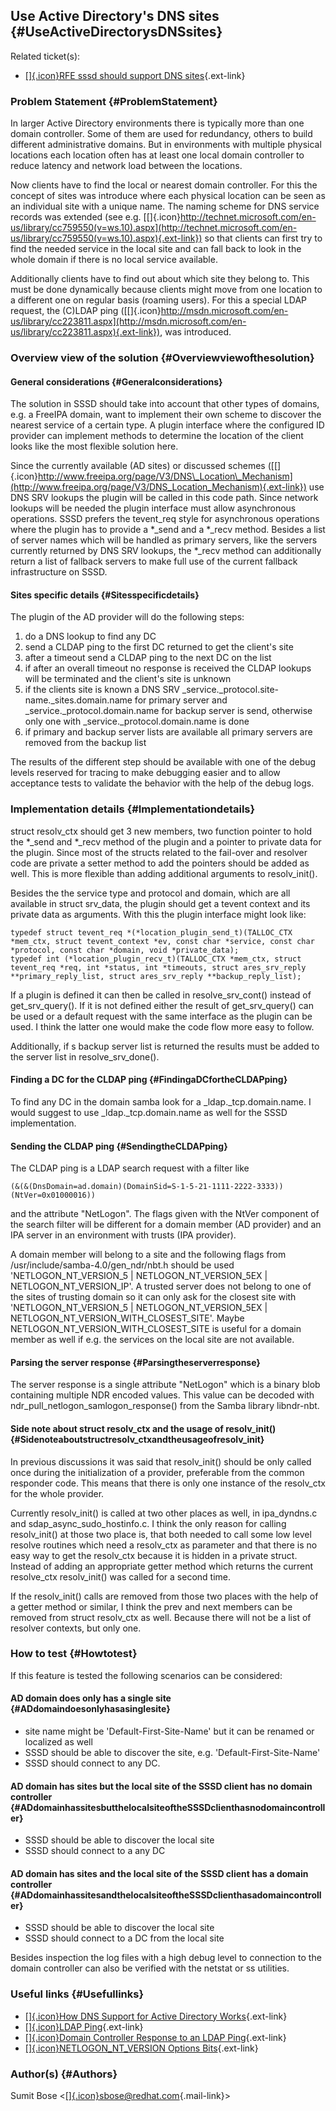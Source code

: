 Use Active Directory's DNS sites {#UseActiveDirectorysDNSsites}
--------------------------------

Related ticket(s):

-   [[​]{.icon}RFE sssd should support DNS
    sites](https://fedorahosted.org/sssd/ticket/1032){.ext-link}

### Problem Statement {#ProblemStatement}

In larger Active Directory environments there is typically more than one
domain controller. Some of them are used for redundancy, others to build
different administrative domains. But in environments with multiple
physical locations each location often has at least one local domain
controller to reduce latency and network load between the locations.

Now clients have to find the local or nearest domain controller. For
this the concept of sites was introduce where each physical location can
be seen as an individual site with a unique name. The naming scheme for
DNS service records was extended (see e.g.
[[​]{.icon}http://technet.microsoft.com/en-us/library/cc759550(v=ws.10).aspx](http://technet.microsoft.com/en-us/library/cc759550(v=ws.10).aspx){.ext-link})
so that clients can first try to find the needed service in the local
site and can fall back to look in the whole domain if there is no local
service available.

Additionally clients have to find out about which site they belong to.
This must be done dynamically because clients might move from one
location to a different one on regular basis (roaming users). For this a
special LDAP request, the (C)LDAP ping
([[​]{.icon}http://msdn.microsoft.com/en-us/library/cc223811.aspx](http://msdn.microsoft.com/en-us/library/cc223811.aspx){.ext-link}),
was introduced.

### Overview view of the solution {#Overviewviewofthesolution}

#### General considerations {#Generalconsiderations}

The solution in SSSD should take into account that other types of
domains, e.g. a FreeIPA domain, want to implement their own scheme to
discover the nearest service of a certain type. A plugin interface where
the configured ID provider can implement methods to determine the
location of the client looks like the most flexible solution here.

Since the currently available (AD sites) or discussed schemes
([[​]{.icon}http://www.freeipa.org/page/V3/DNS\_Location\_Mechanism](http://www.freeipa.org/page/V3/DNS_Location_Mechanism){.ext-link})
use DNS SRV lookups the plugin will be called in this code path. Since
network lookups will be needed the plugin interface must allow
asynchronous operations. SSSD prefers the tevent\_req style for
asynchronous operations where the plugin has to provide a \*\_send and a
\*\_recv method. Besides a list of server names which will be handled as
primary servers, like the servers currently returned by DNS SRV lookups,
the \*\_recv method can additionally return a list of fallback servers
to make full use of the current fallback infrastructure on SSSD.

#### Sites specific details {#Sitesspecificdetails}

The plugin of the AD provider will do the following steps:

1.  do a DNS lookup to find any DC
2.  send a CLDAP ping to the first DC returned to get the client's site
3.  after a timeout send a CLDAP ping to the next DC on the list
4.  if after an overall timeout no response is received the CLDAP
    lookups will be terminated and the client's site is unknown
5.  if the clients site is known a DNS SRV
    \_service.\_protocol.site-name.\_sites.domain.name for primary
    server and \_service.\_protocol.domain.name for backup server is
    send, otherwise only one with \_service.\_protocol.domain.name is
    done
6.  if primary and backup server lists are available all primary servers
    are removed from the backup list

The results of the different step should be available with one of the
debug levels reserved for tracing to make debugging easier and to allow
acceptance tests to validate the behavior with the help of the debug
logs.

### Implementation details {#Implementationdetails}

struct resolv\_ctx should get 3 new members, two function pointer to
hold the \*\_send and \*\_recv method of the plugin and a pointer to
private data for the plugin. Since most of the structs related to the
fail-over and resolver code are private a setter method to add the
pointers should be added as well. This is more flexible than adding
additional arguments to resolv\_init().

Besides the the service type and protocol and domain, which are all
available in struct srv\_data, the plugin should get a tevent context
and its private data as arguments. With this the plugin interface might
look like:

``` {.wiki}
typedef struct tevent_req *(*location_plugin_send_t)(TALLOC_CTX *mem_ctx, struct tevent_context *ev, const char *service, const char *protocol, const char *domain, void *private_data);
typedef int (*location_plugin_recv_t)(TALLOC_CTX *mem_ctx, struct tevent_req *req, int *status, int *timeouts, struct ares_srv_reply **primary_reply_list, struct ares_srv_reply **backup_reply_list);
```

If a plugin is defined it can then be called in resolve\_srv\_cont()
instead of get\_srv\_query(). If it is not defined either the result of
get\_srv\_query() can be used or a default request with the same
interface as the plugin can be used. I think the latter one would make
the code flow more easy to follow.

Additionally, if s backup server list is returned the results must be
added to the server list in resolve\_srv\_done().

#### Finding a DC for the CLDAP ping {#FindingaDCfortheCLDAPping}

To find any DC in the domain samba look for a \_ldap.\_tcp.domain.name.
I would suggest to use \_ldap.\_tcp.domain.name as well for the SSSD
implementation.

#### Sending the CLDAP ping {#SendingtheCLDAPping}

The CLDAP ping is a LDAP search request with a filter like

``` {.wiki}
(&(&(DnsDomain=ad.domain)(DomainSid=S-1-5-21-1111-2222-3333))(NtVer=0x01000016))
```

and the attribute "NetLogon". The flags given with the NtVer component
of the search filter will be different for a domain member (AD provider)
and an IPA server in an environment with trusts (IPA provider).

A domain member will belong to a site and the following flags from
/usr/include/samba-4.0/gen\_ndr/nbt.h should be used
'NETLOGON\_NT\_VERSION\_5 | NETLOGON\_NT\_VERSION\_5EX |
NETLOGON\_NT\_VERSION\_IP'. A trusted server does not belong to one of
the sites of trusting domain so it can only ask for the closest site
with 'NETLOGON\_NT\_VERSION\_5 | NETLOGON\_NT\_VERSION\_5EX |
NETLOGON\_NT\_VERSION\_WITH\_CLOSEST\_SITE'. Maybe
NETLOGON\_NT\_VERSION\_WITH\_CLOSEST\_SITE is useful for a domain member
as well if e.g. the services on the local site are not available.

#### Parsing the server response {#Parsingtheserverresponse}

The server response is a single attribute "NetLogon" which is a binary
blob containing multiple NDR encoded values. This value can be decoded
with ndr\_pull\_netlogon\_samlogon\_response() from the Samba library
libndr-nbt.

#### Side note about struct resolv\_ctx and the usage of resolv\_init() {#Sidenoteaboutstructresolv_ctxandtheusageofresolv_init}

In previous discussions it was said that resolv\_init() should be only
called once during the initialization of a provider, preferable from the
common responder code. This means that there is only one instance of the
resolv\_ctx for the whole provider.

Currently resolv\_init() is called at two other places as well, in
ipa\_dyndns.c and sdap\_async\_sudo\_hostinfo.c. I think the only reason
for calling resolv\_init() at those two place is, that both needed to
call some low level resolve routines which need a resolv\_ctx as
parameter and that there is no easy way to get the resolv\_ctx because
it is hidden in a private struct. Instead of adding an appropriate
getter method which returns the current resolve\_ctx resolv\_init() was
called for a second time.

If the resolv\_init() calls are removed from those two places with the
help of a getter method or similar, I think the prev and next members
can be removed from struct resolv\_ctx as well. Because there will not
be a list of resolver contexts, but only one.

### How to test {#Howtotest}

If this feature is tested the following scenarios can be considered:

#### AD domain does only has a single site {#ADdomaindoesonlyhasasinglesite}

-   site name might be 'Default-First-Site-Name' but it can be renamed
    or localized as well
-   SSSD should be able to discover the site, e.g.
    'Default-First-Site-Name'
-   SSSD should connect to any DC.

#### AD domain has sites but the local site of the SSSD client has no domain controller {#ADdomainhassitesbutthelocalsiteoftheSSSDclienthasnodomaincontroller}

-   SSSD should be able to discover the local site
-   SSSD should connect to a any DC

#### AD domain has sites and the local site of the SSSD client has a domain controller {#ADdomainhassitesandthelocalsiteoftheSSSDclienthasadomaincontroller}

-   SSSD should be able to discover the local site
-   SSSD should connect to a DC from the local site

Besides inspection the log files with a high debug level to connection
to the domain controller can also be verified with the netstat or ss
utilities.

### Useful links {#Usefullinks}

-   [[​]{.icon}How DNS Support for Active Directory
    Works](http://technet.microsoft.com/en-us/library/cc759550(v=ws.10).aspx){.ext-link}
-   [[​]{.icon}LDAP
    Ping](http://msdn.microsoft.com/en-us/library/cc223811.aspx){.ext-link}
-   [[​]{.icon}Domain Controller Response to an LDAP
    Ping](http://msdn.microsoft.com/en-us/library/cc223813.aspx){.ext-link}
-   [[​]{.icon}NETLOGON\_NT\_VERSION Options
    Bits](http://msdn.microsoft.com/de-de/library/cc223801.aspx){.ext-link}

### Author(s) {#Authors}

Sumit Bose
&lt;[[​]{.icon}sbose@redhat.com](mailto:sbose@redhat.com){.mail-link}&gt;
